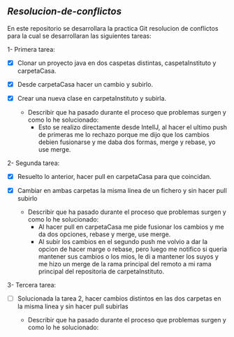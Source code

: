 ## ***Resolucion-de-conflictos***

En este repositorio se desarrollara la practica Git resolucion de conflictos para la cual se desarrollaran las siguientes tareas:

1- Primera tarea:

-[x] Clonar un proyecto java en dos caspetas distintas, caspetaInstituto y carpetaCasa.
 
 -[x] Desde carpetaCasa hacer un cambio y subirlo.
 
 -[x]  Crear una nueva clase en carpetaInstituto y subirla.
 
    * Describir que ha pasado durante el proceso que problemas surgen y como lo he solucionado:
        + Esto se realizo directamente desde IntellJ, al hacer el ultimo push de primeras me lo rechazo porque me dijo que los cambios debien 
        fusionarse y me daba dos formas, merge y rebase, yo use merge.
    
2- Segunda tarea:
    
  -[x] Resuelto lo anterior, hacer pull en carpetaCasa para que coincidan.
    
  -[x] Cambiar en ambas carpetas la misma linea de un fichero y sin hacer pull subirlo
    
    * Describir que ha pasado durante el proceso que problemas surgen y como lo he solucionado:
       + Al hacer pull en carpetaCasa me pide fusionar los cambios y me da dos opciones, rebase y merge, use merge.
       + Al subir los cambios en el segundo push me volvio a dar la opcion de hacer marge o rebase, pero luego me notifico
       si queria mantener sus cambios o los mios, le di a mantener los suyos y me hizo un merge de la rama principal del remoto
        a mi rama principal del repositoria de carpetaInstituto. 
    
3- Tercera tarea:

  -[ ] Solucionada la tarea 2, hacer cambios distintos en las dos carpetas en la misma linea y sin hacer pull subirlas
  
    * Describir que ha pasado durante el proceso que problemas surgen y como lo he solucionado: